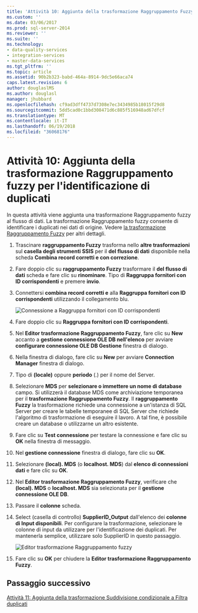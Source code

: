 ```yaml
---
title: 'Attività 10: Aggiunta della trasformazione Raggruppamento Fuzzy per identificare i duplicati | Documenti Microsoft'
ms.custom: ''
ms.date: 03/06/2017
ms.prod: sql-server-2014
ms.reviewer: ''
ms.suite: ''
ms.technology:
- data-quality-services
- integration-services
- master-data-services
ms.tgt_pltfrm: ''
ms.topic: article
ms.assetid: 90b2b323-babd-464a-8914-9dc5e66aca74
caps.latest.revision: 6
author: douglaslMS
ms.author: douglasl
manager: jhubbard
ms.openlocfilehash: cf9ad3dff4737d7308e7ec3434985b18015f29d8
ms.sourcegitcommit: 5dd5cad0c1bbd308471d6c885f516948ad67dfcf
ms.translationtype: MT
ms.contentlocale: it-IT
ms.lasthandoff: 06/19/2018
ms.locfileid: "36068176"
---
```

# <a name="task-10-adding-fuzzy-group-transform-to-identify-duplicates"></a>Attività 10: Aggiunta della trasformazione Raggruppamento fuzzy per l'identificazione di duplicati
  In questa attività viene aggiunta una trasformazione Raggruppamento fuzzy al flusso di dati. La trasformazione Raggruppamento fuzzy consente di identificare i duplicati nei dati di origine. Vedere [la trasformazione Raggruppamento Fuzzy](http://msdn.microsoft.com/library/ms141764.aspx) per altri dettagli.  
  
1.  Trascinare **raggruppamento Fuzzy** trasforma nello **altre trasformazioni** sul **casella degli strumenti SSIS** per il **del flusso di dati** disponibile nella scheda  **Combina record corretti e con correzione**.  
  
2.  Fare doppio clic su **raggruppamento Fuzzy** trasformare il **del flusso di dati** scheda e fare clic su **rinominare**. Tipo di **Raggruppa fornitori con ID corrispondenti** e premere **invio**.  
  
3.  Connettersi **combina record corretti e** alla **Raggruppa fornitori con ID corrispondenti** utilizzando il collegamento blu.  
  
     ![Connessione a Raggruppa fornitori con ID corrispondenti](../../2014/tutorials/media/et-addingfgttoidentifyduplicates-01.jpg "connessione a Raggruppa fornitori con ID corrispondenti")  
  
4.  Fare doppio clic su **Raggruppa fornitori con ID corrispondenti**.  
  
5.  Nel **Editor trasformazione Raggruppamento Fuzzy**, fare clic su **New** accanto a **gestione connessione OLE DB nell'elenco** per avviare **configurare connessione OLE DB Gestione** finestra di dialogo.  
  
6.  Nella finestra di dialogo, fare clic su **New** per avviare **Connection Manager** finestra di dialogo.  
  
7.  Tipo di **(locale)** oppure **periodo** (.) per il nome del Server.  
  
8.  Selezionare **MDS** per **selezionare o immettere un nome di database** campo. Si utilizzerà il database MDS come archiviazione temporanea per il **trasformazione Raggruppamento Fuzzy**. Il **raggruppamento Fuzzy** la trasformazione richiede una connessione a un'istanza di SQL Server per creare le tabelle temporanee di SQL Server che richiede l'algoritmo di trasformazione di eseguire il lavoro. A tal fine, è possibile creare un database o utilizzarne un altro esistente.  
  
9. Fare clic su **Test connessione** per testare la connessione e fare clic su **OK** nella finestra di messaggio.  
  
10. Nel **gestione connessione** finestra di dialogo, fare clic su **OK**.  
  
11. Selezionare **(local). MDS** (o **localhost. MDS**) dal **elenco di connessioni dati** e fare clic su **OK**.  
  
12. Nel **Editor trasformazione Raggruppamento Fuzzy**, verificare che **(local). MDS** o **localhost. MDS** sia selezionata per il **gestione connessione OLE DB**.  
  
13. Passare il **colonne** scheda.  
  
14. Select (casella di controllo) **SupplierID_Output** dall'elenco dei **colonne di Input disponibili**. Per configurare la trasformazione, selezionare le colonne di input da utilizzare per l'identificazione dei duplicati. Per mantenerla semplice, utilizzare solo SupplierID in questo passaggio.  
  
     ![Editor trasformazione Raggruppamento fuzzy](../../2014/tutorials/media/et-addingfgttoidentifyduplicates-02.jpg "Editor trasformazione Raggruppamento Fuzzy")  
  
15. Fare clic su **OK** per chiudere la **Editor trasformazione Raggruppamento Fuzzy**.  
  
## <a name="next-step"></a>Passaggio successivo  
 [Attività 11: Aggiunta della trasformazione Suddivisione condizionale a Filtra duplicati](../../2014/tutorials/task-11-adding-conditional-split-transform-to-filter-duplicates.md)  
  
  